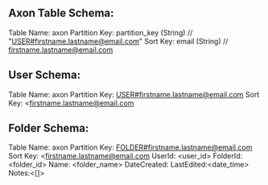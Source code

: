 Axon Table Schema:
------------------
Table Name: axon
Partition Key: partition_key (String)  // "<USER#firstname.lastname@email.com>"
Sort Key: email (String) // <firstname.lastname@email.com>

User Schema:
------------------
Table Name: axon
Partition Key: <USER#firstname.lastname@email.com>
Sort Key: <firstname.lastname@email.com

Folder Schema:
------------------
Table Name: axon
Partition Key: <FOLDER#firstname.lastname@email.com>
Sort Key: <firstname.lastname@email.com
UserId: <user_id>
FolderId: <folder_id>
Name: <folder_name>
DateCreated:<date>
LastEdited:<date_time>
Notes:<[]>

